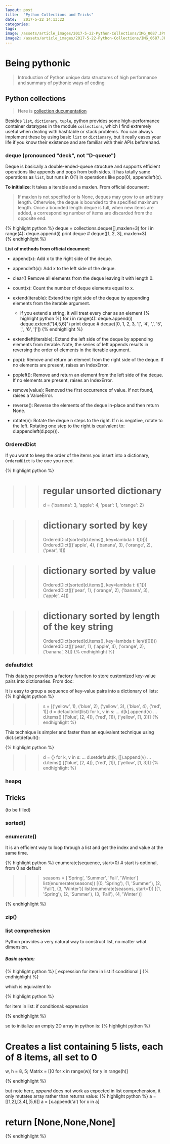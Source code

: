 ```yaml
---
layout: post
title:  "Python Collections and Tricks"
date:   2017-5-22 14:13:22
categories:
tags:
image: /assets/article_images/2017-5-22-Python-Collections/IMG_0687.JPG
image2: /assets/article_images/2017-5-22-Python-Collections/IMG_0687.JPG
---
```


# Being pythonic

> Introduction of Python unique data structures of high performance and summary of pythonic ways of coding

## Python collections
> Here is [collection ducumentation](https://docs.python.org/2.7/library/collections.html#collections.ChainMap)

Besides ```list```, ```dictionary```, ```tuple```, python provides some high-performance container datatypes in the module ```collections```, which I find extremely useful when dealing with hashtable or stack problems. You can always implement these by using basic ```list``` or ```dictionary```, but it really eases your life if you know their existence and are familiar with their APIs beforehand.

### deque (pronounced "deck", not "D-queue")
Deque is basically a double-ended-queue structure and supports efficient operations like appends and pops from both sides. It has totally same operations as ```list```, but runs in O(1) in operations like pop(0), appendleft(x).

**To initialize**: It takes a iterable and a maxlen. From official document:

>If maxlen is not specified or is None, deques may grow to an arbitrary length. Otherwise, the deque is bounded to the specified maximum length. Once a bounded length deque is full, when new items are added, a corresponding number of items are discarded from the opposite end.

{% highlight python %}
deque = collections.deque([],maxlen=3)
for i in range(4):
    deque.append(i)
print deque # deque([1, 2, 3], maxlen=3)    
{% endhighlight %}

**List of methods from official document**:

- append(x): Add x to the right side of the deque.

- appendleft(x): Add x to the left side of the deque.

- clear():Remove all elements from the deque leaving it with length 0.

- count(x): Count the number of deque elements equal to x.

- extend(iterable): Extend the right side of the deque by appending elements from the iterable argument.

  - if you extend a string, it will treat every char as an element
{% highlight python %}
for i in range(4):
    deque.append(i)
deque.extend("[4,5,6]")
print deque # deque([0, 1, 2, 3, '[', '4', ',', '5', ',', '6', ']'])
{% endhighlight %}

- extendleft(iterable):
Extend the left side of the deque by appending elements from iterable. Note, the series of left appends results in reversing the order of elements in the iterable argument.

- pop(): Remove and return an element from the right side of the deque. If no elements are present, raises an IndexError.

- popleft(): Remove and return an element from the left side of the deque. If no elements are present, raises an IndexError.

- remove(value): Removed the first occurrence of value. If not found, raises a ValueError.

- reverse(): Reverse the elements of the deque in-place and then return None.

- rotate(n): Rotate the deque n steps to the right. If n is negative, rotate to the left. Rotating one step to the right is equivalent to: d.appendleft(d.pop()).

### OrderedDict
If you want to keep the order of the items you insert into a dictionary, ```OrderedDict``` is the one you need.

 {% highlight python %}
>>> # regular unsorted dictionary
>>> d = {'banana': 3, 'apple': 4, 'pear': 1, 'orange': 2}

>>> # dictionary sorted by key
>>> OrderedDict(sorted(d.items(), key=lambda t: t[0]))
OrderedDict([('apple', 4), ('banana', 3), ('orange', 2), ('pear', 1)])

>>> # dictionary sorted by value
>>> OrderedDict(sorted(d.items(), key=lambda t: t[1]))
OrderedDict([('pear', 1), ('orange', 2), ('banana', 3), ('apple', 4)])

>>> # dictionary sorted by length of the key string
>>> OrderedDict(sorted(d.items(), key=lambda t: len(t[0])))
OrderedDict([('pear', 1), ('apple', 4), ('orange', 2), ('banana', 3)])
{% endhighlight %}

### defaultdict
This datatype provides a factory function to store customized key-value pairs into dictionaries.
From doc:

It is easy to group a sequence of key-value pairs into a dictionary of lists:
{% highlight python %}
>>> s = [('yellow', 1), ('blue', 2), ('yellow', 3), ('blue', 4), ('red', 1)]
>>> d = defaultdict(list)
>>> for k, v in s:
...     d[k].append(v)
...
>>> d.items()
[('blue', [2, 4]), ('red', [1]), ('yellow', [1, 3])]
{% endhighlight %}

This technique is simpler and faster than an equivalent technique using dict.setdefault():

{% highlight python %}
>>> d = {}
>>> for k, v in s:
...     d.setdefault(k, []).append(v)
...
>>> d.items()
[('blue', [2, 4]), ('red', [1]), ('yellow', [1, 3])]
{% endhighlight %}

### heapq



## Tricks
(to be filled)

### sorted()

### enumerate()

It is an efficient way to loop through a list and get the index and value at the same time.

{% highlight python %}
enumerate(sequence, start=0) # start is optional, from 0 as default
>>> seasons = ['Spring', 'Summer', 'Fall', 'Winter']
>>> list(enumerate(seasons))
[(0, 'Spring'), (1, 'Summer'), (2, 'Fall'), (3, 'Winter')]
>>> list(enumerate(seasons, start=1))
[(1, 'Spring'), (2, 'Summer'), (3, 'Fall'), (4, 'Winter')]

{% endhighlight %}

### zip()

### list comprehesion

Python provides a very natural way to construct list, no matter what dimension.

##### Basic syntax:

{% highlight python %}
[ expression for item in list if conditional ]
{% endhighlight %}

which is equivalent to

{% highlight python %}

for item in list:
    if conditional:
        expression

{% endhighlight %}

so to initialize an empty 2D array in python is:
{% highlight python %}

# Creates a list containing 5 lists, each of 8 items, all set to 0
w, h = 8, 5;
Matrix = [[0 for x in range(w)] for y in range(h)]

{% endhighlight %}

but note here, *append* does not work as expected in list comprehension, it only mutates array rather than returns value:
{% highlight python %}
a = [[1,2],[3,4],[5,6]]
a = [x.append('a') for x in a]
# return  [None,None,None]
{% endhighlight %}